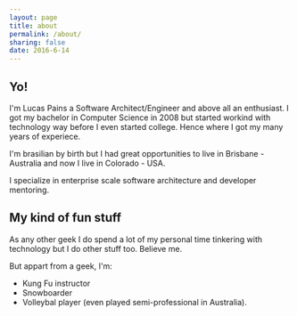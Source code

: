```yaml
---
layout: page
title: about
permalink: /about/
sharing: false
date: 2016-6-14
---
```


## Yo!
I'm Lucas Pains a Software Architect/Engineer and above all an enthusiast. I got my bachelor in Computer Science in 2008 but started workind with technology way before I even started college. Hence where I got my many years of experiece.

I'm brasilian by birth but I had great opportunities to live in Brisbane - Australia and now I live in Colorado - USA.  

I specialize in enterprise scale software architecture and developer mentoring.

## My kind of fun stuff
As any other geek I do spend a lot of my personal time tinkering with technology but I do other stuff too. Believe me. 

But appart from a geek, I'm:

  * Kung Fu instructor
  * Snowboarder
  * Volleybal player (even played semi-professional in Australia). 

